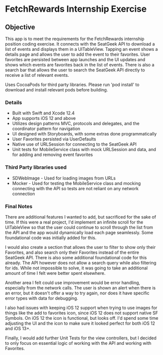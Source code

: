 # FetchRewards Internship Exercise

## Objective

This app is to meet the requirements for the FetchRewards internship position coding exercise. It connects with the SeatGeek API to download a list of events and displays them in a UITableView. Tapping an event shows a details page and allows the user to add the event to their favorites. User favorites are persisted between app launches and the UI updates and shows which events are favorites back in the list of events. There is also a search bar that allows the user to search the SeatGeek API directly to receive a list of relevant events.

Uses CocoaPods for third party libraries. Please run 'pod install' to download and install relevant pods before building.

### Details

* Built with Swift and Xcode 12.4
* App supports iOS 12 and above
* Utilizes design patterns MVC, protocols and delegates, and the coordinator pattern for navigation
* UI designed with Storyboards, with some extras done programmatically
* User Favorites persisted via UserDefaults
* Native use of URLSession for connecting to the SeatGeek API
* Unit tests for MobileService class with mock URLSession and data, and for adding and removing event favorites

### Third Party libraries used

* SDWebImage - Used for loading images from URLs
* Mocker - Used for testing the MobileService class and mocking connecting with the API so tests are not reliant on any network connection

### Final Notes

There are additional features I wanted to add, but sacrificed for the sake of time. If this were a real project, I'd implement an infinite scroll for the UITableView so that the user could continue to scroll through the list from the API and the app would dynamically load each page seamlessly. Some foundational code was initially added for this. 

I would also create a section that allows the user to filter to show only their Favorites, and also search only their Favorites instead of the entire SeatGeek API. There is also some additional foundational code for this already. The API however does not allow a search query while also filtering for ids. While not impossible to solve, it was going to take an additional amount of time I felt were better spent elsewhere. 

Another area I felt could use improvement would be error handling, especially from the network calls. The user is shown an alert when there is an error, but it doesn't offer a way to try again, nor does it have specific error types with data for debugging.

I also had issues with keeping iOS 12 support when trying to use images for things like the add to favorites icon, since iOS 12 does not support native SF Symbols. On iOS 12 the icon is functional, but looks off. I'd spend some time adjusting the UI and the icon to make sure it looked perfect for both iOS 12 and iOS 13+.

Finally, I would add further Unit Tests for the view controllers, but I decided to only focus on essential logic of working with the API and working with Favorites.
